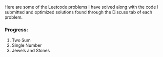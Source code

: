 Here are some of the Leetcode problems I have solved along with the code I submitted and optimized solutions found through the Discuss tab of each problem.

### Progress:
1. Two Sum
134. Single Number
771. Jewels and Stones
